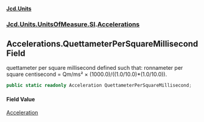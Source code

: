 #### [Jcd.Units](index 'index')
### [Jcd.Units.UnitsOfMeasure.SI](Jcd.Units.UnitsOfMeasure.SI 'Jcd.Units.UnitsOfMeasure.SI').[Accelerations](Accelerations 'Jcd.Units.UnitsOfMeasure.SI.Accelerations')

## Accelerations.QuettameterPerSquareMillisecond Field

quettameter per square millisecond defined such that: ronnameter per square centisecond = Qm/ms² ×
(1000.0)/((1.0/10.0)*(1.0/10.0)).

```csharp
public static readonly Acceleration QuettameterPerSquareMillisecond;
```

#### Field Value
[Acceleration](Acceleration 'Jcd.Units.UnitTypes.Acceleration')